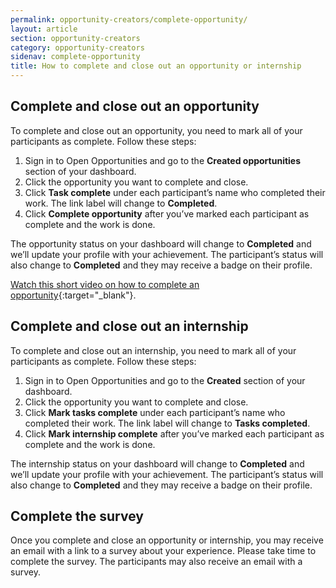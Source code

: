 ```yaml
---
permalink: opportunity-creators/complete-opportunity/
layout: article
section: opportunity-creators
category: opportunity-creators
sidenav: complete-opportunity
title: How to complete and close out an opportunity or internship
---
```


## Complete and close out an opportunity

To complete and close out an opportunity, you need to mark all of your participants as complete. Follow these steps:

1.	Sign in to Open Opportunities and go to the **Created opportunities** section of your dashboard.
2.	Click the opportunity you want to complete and close.
3.	Click **Task complete** under each participant’s name who completed their work. The link label will change to **Completed**.
4.	Click **Complete opportunity** after you’ve marked each participant as complete and the work is done.

The opportunity status on your dashboard will change to **Completed** and we’ll update your profile with your achievement. The participant’s status will also change to **Completed** and they may receive a badge on their profile.

[Watch this short video on how to complete an opportunity](https://www.youtube.com/watch?v=dXLhHMcMCzQ){:target="_blank"}.

## Complete and close out an internship

To complete and close out an internship, you need to mark all of your participants as complete. Follow these steps:

1.	Sign in to Open Opportunities and go to the **Created** section of your dashboard.
2.	Click the opportunity you want to complete and close.
3.	Click **Mark tasks complete** under each participant’s name who completed their work. The link label will change to **Tasks completed**.
4.	Click **Mark internship complete** after you’ve marked each participant as complete and the work is done.

The internship status on your dashboard will change to **Completed** and we’ll update your profile with your achievement. The participant’s status will also change to **Completed** and they may receive a badge on their profile.

## Complete the survey
Once you complete and close an opportunity or internship, you may receive an email with a link to a survey about your experience. Please take time to complete the survey. The participants may also receive an email with a survey.
